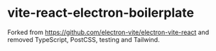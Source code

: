 # vite-react-electron-boilerplate

Forked from https://github.com/electron-vite/electron-vite-react and removed TypeScript, PostCSS, testing and Tailwind.
